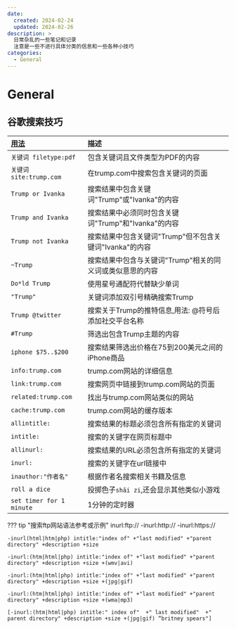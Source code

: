 ```yaml
---
date:
  created: 2024-02-24
  updated: 2024-02-26
description: >
  日常杂乱的一些笔记和记录
  注意是一些不进行具体分类的信息和一些各种小技巧
categories:
  - General
---
```


# General

## 谷歌搜索技巧

| [用法](#fn:1)             | 描述                                              |
| :----------------------- | :------------------------------------------------ |
| `关键词 filetype:pdf`     | 包含关键词且文件类型为PDF的内容                       |
| `关键词 site:trump.com`   | 在trump.com中搜索包含关键词的页面                    |
| `Trump or Ivanka`        | 搜索结果中包含关键词"Trump"或"Ivanka"的内容           |
| `Trump and Ivanka`       | 搜索结果中必须同时包含关键词"Trump"和"Ivanka"的内容    |
| `Trump not Ivanka`       | 搜索结果中包含关键词"Trump"但不包含关键词"Ivanka"的内容 |
| `~Trump`                 | 搜索结果中包含与关键词"Trump"相关的同义词或类似意思的内容 |
| `Do*ld Trump`            | 使用星号通配符代替缺少单词                            |
| `"Trump"`                | 关键词添加双引号精确搜索Trump                         |
| `Trump @twitter`         | 搜索关于Trump的推特信息,用法: @符号后添加社交平台名称    |
| `#Trump`                 | 筛选出包含Trump主题的内容                             |
| `iphone $75..$200`       | 搜索结果筛选出价格在75到200美元之间的iPhone商品         |
| `info:trump.com`         | trump.com网站的详细信息                              |
| `link:trump.com`         | 搜索网页中链接到trump.com网站的页面                    |
| `related:trump.com`      | 找出与trump.com网站类似的网站                         |
| `cache:trump.com`        | trump.com网站的缓存版本                              |
| `allintitle:`            | 搜索结果的标题必须包含所有指定的关键词                  |
| `intitle:`               | 搜索的关键字在网页标题中                              |
| `allinurl:`              | 搜索结果的URL必须包含所有指定的关键词                   |
| `inurl:`                 | 搜索的关键字在url链接中                               |
| `inauthor:"作者名"`       | 根据作者名搜索相关书籍及信息                           |
| `roll a dice`            | 投掷色子`shǎi zi`,还会显示其他类似小游戏               |
| `set timer for 1 minute` | 1分钟的定时器                                        |


??? tip "搜索ftp网站语法参考或示例"
    inurl:ftp:// -inurl:http:// -inurl:https://

    -inurl(html|htm|php) intitle:"index of" +"last modified" +"parent directory" +description +size

    -inurl:(htm|html|php) intitle:"index of" +"last modified" +"parent directory" +description +size +(wmv|avi)

    -inurl:(htm|html|php) intitle:"index of" +"last modified" +"parent directory" +description +size +(jpg|gif)

    -inurl:(htm|html|php) intitle:"index of" +"last modified" +"parent directory" +description +size +(wma|mp3)

    [-inurl:(htm|html|php) intitle:" index of"  +" last modified"  +" parent directory" +description +size +(jpg|gif) “britney spears"]


[^1]: 最重要是多种用法可以组合使用,善于思考并应用组合搜索！
